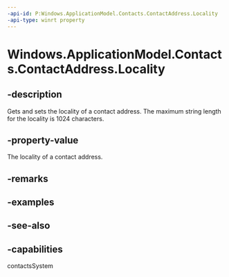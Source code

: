 ```yaml
---
-api-id: P:Windows.ApplicationModel.Contacts.ContactAddress.Locality
-api-type: winrt property
---
```


<!-- Property syntax
public string Locality { get;  set; }
-->

# Windows.ApplicationModel.Contacts.ContactAddress.Locality

## -description
Gets and sets the locality of a contact address. The maximum string length for the locality is 1024 characters.

## -property-value
The locality of a contact address.

## -remarks

## -examples

## -see-also

## -capabilities
contactsSystem
